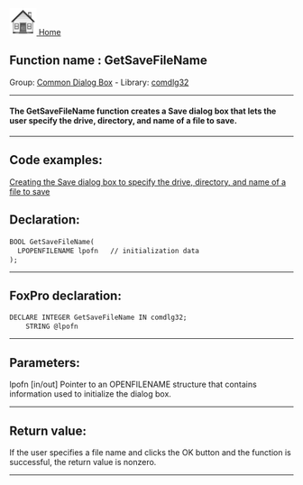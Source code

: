[<img src="../../images/home.png"> Home ](https://github.com/VFPX/Win32API)  

## Function name : GetSaveFileName
Group: [Common Dialog Box](../../functions_group.md#Common_Dialog_Box)  -  Library: [comdlg32](../../Libraries.md#comdlg32)  
***  


#### The GetSaveFileName function creates a Save dialog box that lets the user specify the drive, directory, and name of a file to save.
***  


## Code examples:
[Creating the Save dialog box to specify the drive, directory, and name of a file to save](../../samples/sample_265.md)  

## Declaration:
```foxpro  
BOOL GetSaveFileName(
  LPOPENFILENAME lpofn   // initialization data
);  
```  
***  


## FoxPro declaration:
```foxpro  
DECLARE INTEGER GetSaveFileName IN comdlg32;
	STRING @lpofn  
```  
***  


## Parameters:
lpofn 
[in/out] Pointer to an OPENFILENAME structure that contains information used to initialize the dialog box.   
***  


## Return value:
If the user specifies a file name and clicks the OK button and the function is successful, the return value is nonzero.   
***  

